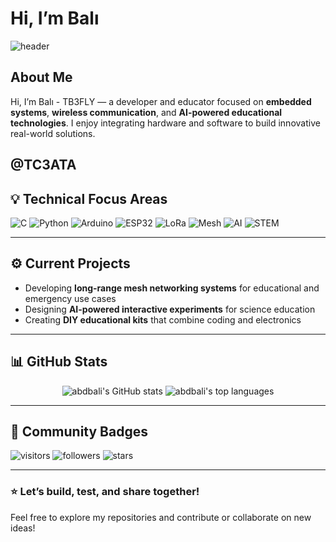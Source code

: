 # Hi, I’m Balı

![header]([https://media.giphy.com/media/qgQUggAC3Pfv687qPC/giphy.gif](https://www.google.com/url?sa=i&url=https%3A%2F%2Fwww.pe0sat.vgnet.nl%2Fantenna%2Fpolarization%2F&psig=AOvVaw1lk_3hQYcrV2m84CDkggrv&ust=1751974609999000&source=images&cd=vfe&opi=89978449&ved=0CBMQjRxqFwoTCMC36pTUqo4DFQAAAAAdAAAAABBr))

## About Me
Hi, I’m Balı - TB3FLY — a developer and educator focused on **embedded systems**, **wireless communication**, and **AI-powered educational technologies**. I enjoy integrating hardware and software to build innovative real-world solutions.

@TC3ATA
---

## 💡 Technical Focus Areas

![C](https://img.shields.io/badge/-C/C++-00599C?style=flat-square&logo=c)
![Python](https://img.shields.io/badge/-Python-3776AB?style=flat-square&logo=python)
![Arduino](https://img.shields.io/badge/-Arduino-00979D?style=flat-square&logo=arduino)
![ESP32](https://img.shields.io/badge/-ESP32-FF6F00?style=flat-square&logo=espressif)
![LoRa](https://img.shields.io/badge/-LoRa-00BFA5?style=flat-square)
![Mesh](https://img.shields.io/badge/-Mesh%20Networking-4A148C?style=flat-square)
![AI](https://img.shields.io/badge/-AI/ML-FF6F61?style=flat-square&logo=opencv)
![STEM](https://img.shields.io/badge/-STEM%20Education-00C853?style=flat-square)

---

## ⚙️ Current Projects
- Developing **long-range mesh networking systems** for educational and emergency use cases
- Designing **AI-powered interactive experiments** for science education
- Creating **DIY educational kits** that combine coding and electronics

---

## 📊 GitHub Stats

<div align="center">
  <img src="https://github-readme-stats.vercel.app/api?username=abdbali&show_icons=true&theme=radical" alt="abdbali's GitHub stats" />
  <img src="https://github-readme-stats.vercel.app/api/top-langs/?username=abdbali&layout=compact&theme=radical" alt="abdbali's top languages" />
</div>

---

## 🌟 Community Badges

![visitors](https://visitor-badge.glitch.me/badge?page_id=abdbali.abdbali)
![followers](https://img.shields.io/github/followers/abdbali?label=Followers&style=social)
![stars](https://img.shields.io/github/stars/abdbali?style=social)

---

### ⭐ Let’s build, test, and share together!
Feel free to explore my repositories and contribute or collaborate on new ideas!
